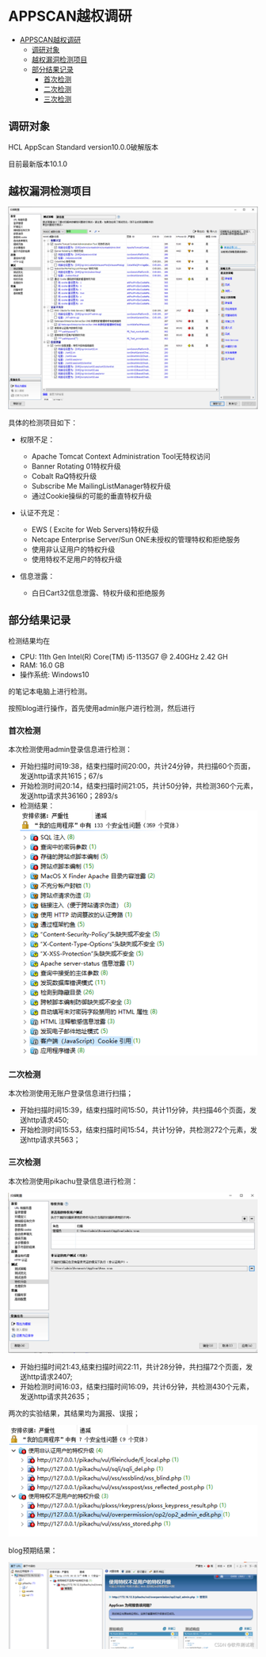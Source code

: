 <!--
 * @Author: Suez_kip 287140262@qq.com
 * @Date: 2023-04-03 17:19:16
 * @LastEditTime: 2023-04-03 23:06:31
 * @LastEditors: Suez_kip
 * @Description: 
-->
# APPSCAN越权调研

- [APPSCAN越权调研](#appscan越权调研)
  - [调研对象](#调研对象)
  - [越权漏洞检测项目](#越权漏洞检测项目)
  - [部分结果记录](#部分结果记录)
    - [首次检测](#首次检测)
    - [二次检测](#二次检测)
    - [三次检测](#三次检测)

## 调研对象

HCL AppScan Standard version10.0.0破解版本  

目前最新版本10.1.0

## 越权漏洞检测项目

![图 1](../images2/14912db27c4b45dd14a5f292dce2141e035f63943f6a097c1baf7bbeb32df02e.png)  

具体的检测项目如下：  

- 权限不足：
  - Apache Tomcat Context Administration Tool无特权访问
  - Banner Rotating 01特权升级
  - Cobalt RaQ特权升级
  - Subscribe Me MailingListManager特权升级
  - 通过Cookie操纵的可能的垂直特权升级

- 认证不充足：
  - EWS ( Excite for Web Servers)特权升级
  - Netcape Enterprise Server/Sun ONE未授权的管理特权和拒绝服务
  - 使用非认证用户的特权升级
  - 使用特权不足用户的特权升级

- 信息泄露：
  - 白日Cart32信息泄露、特权升级和拒绝服务

## 部分结果记录

检测结果均在

- CPU: 11th Gen Intel(R) Core(TM) i5-1135G7 @ 2.40GHz   2.42 GH
- RAM: 16.0 GB
- 操作系统: Windows10

的笔记本电脑上进行检测。

按照blog进行操作，首先使用admin账户进行检测，然后进行

### 首次检测

本次检测使用admin登录信息进行检测：

- 开始扫描时间19:38，结束扫描时间20:00，共计24分钟，共扫描60个页面，发送http请求共1615；67/s
- 开始检测时间20:14，结束扫描时间21:05，共计50分钟，共检测360个元素，发送http请求共36160；2893/s
- 检测结果：
![图 3](../images2/68c341c3b11755f621065946641ae4bc32a91726cca70b6c4a22f756da520e13.png)  

### 二次检测

本次检测使用无账户登录信息进行扫描；

- 开始扫描时间15:39，结束扫描时间15:50，共计11分钟，共扫描46个页面，发送http请求450;
- 开始检测时间15:53，结束扫描时间15:54，共计1分钟，共检测272个元素，发送http请求共563；

### 三次检测

本次检测使用pikachu登录信息进行检测：  

![图 4](../images2/b16ee915218b553dffb9ce58c3c2705c4eebcf32f6103759de462c41be80082c.png)  

- 开始扫描时间21:43,结束扫描时间22:11，共计28分钟，共扫描72个页面，发送http请求2407;
- 开始检测时间16:03，结束扫描时间16:09，共计6分钟，共检测430个元素，发送http请求共2635；

两次的实验结果，其结果均为漏报、误报；

![图 5](../images2/18358b2920d16058b8e377c77473cfb5af3e382a67f9732c5c18f2ede67a51c8.png)  

blog预期结果：

![图 2](../images2/915194e3dd32041d184afdec1d61adcb0aeb06acff784eee5244e767fc861a2c.png)  

